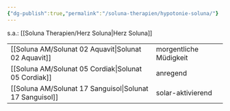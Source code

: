 ```yaml
---
{"dg-publish":true,"permalink":"/soluna-therapien/hypotonie-soluna/"}
---
```


s.a.: [[Soluna Therapien/Herz Soluna\|Herz Soluna]]

|   |   |
|---|---|
[[Soluna AM/Solunat 02 Aquavit\|Solunat 02 Aquavit]]        | morgentliche Müdigkeit |
[[Soluna AM/Solunat 05 Cordiak\|Solunat 05 Cordiak]]       | anregend          |
[[Soluna AM/Solunat 17 Sanguisol\|Solunat 17 Sanguisol]]    | solar-aktivierend  |




